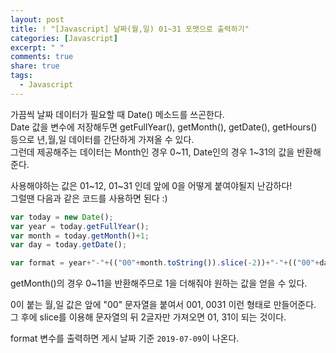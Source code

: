```yaml
---
layout: post
title: ! "[Javascript] 날짜(월,일) 01~31 포맷으로 출력하기"
categories: [Javascript]
excerpt: " "
comments: true
share: true
tags:
  - Javascript
---
```



가끔씩 날짜 데이터가 필요할 때 Date() 메소드를 쓰곤한다.<br>
Date 값을 변수에 저장해두면 getFullYear(), getMonth(), getDate(), getHours() 등으로
년,월,일 데이터를 간단하게 가져올 수 있다.<br>
그런데 제공해주는 데이터는 Month인 경우 0~11, Date인의 경우 1~31의 값을 반환해준다.<br>

사용해야하는 값은 01~12, 01~31 인데 앞에 0을 어떻게 붙여야될지 난감하다!<br>
그럴땐 다음과 같은 코드를 사용하면 된다 :)<br>

```javascript
var today = new Date();
var year = today.getFullYear();
var month = today.getMonth()+1;
var day = today.getDate();

var format = year+"-"+(("00"+month.toString()).slice(-2))+"-"+(("00"+day.toString()).slice(-2));
```

getMonth()의 경우 0~11을 반환해주므로 1을 더해줘야 원하는 값을 얻을 수 있다.<br>

0이 붙는 월,일 값은 앞에 "00" 문자열을 붙여서 001, 0031 이런 형태로 만들어준다.<br>
그 후에 slice를 이용해 문자열의 뒤 2글자만 가져오면 01, 31이 되는 것이다.<br>

format 변수를 출력하면 게시 날짜 기준 `2019-07-09`이 나온다.



